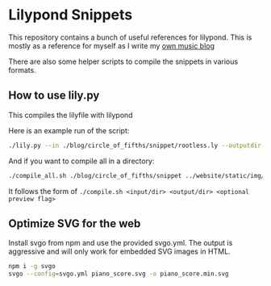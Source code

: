 # Lilypond Snippets

This repository contains a bunch of useful references for lilypond. This is mostly as a reference for myself as I write my [own music blog](http://www.frazierpianostudio.com)

There are also some helper scripts to compile the snippets in various formats.

## How to use lily.py

This compiles the lilyfile with lilypond

Here is an example run of the script:

```bash
./lily.py --in ./blog/circle_of_fifths/snippet/rootless.ly --outputdir ../website/static/img/ --preview
```

And if you want to compile all in a directory:

```bash
./compile_all.sh ./blog/circle_of_fifths/snippet ../website/static/img/ --preview
```

It follows the form of `./compile.sh <input/dir> <output/dir> <optional preview flag>`

## Optimize SVG for the web

Install svgo from npm and use the provided svgo.yml. The output is aggressive and will only work for embedded SVG images in HTML.

```bash
npm i -g svgo
svgo --config=svgo.yml piano_score.svg -o piano_score.min.svg
```
